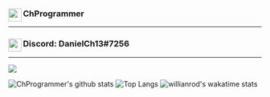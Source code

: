 ### <img align="left" width="26px" src="https://www.flaticon.com/svg/static/icons/svg/1488/1488581.svg" />ChProgrammer

---

### <img align="left" width="26px" src="https://www.net-aware.org.uk/siteassets/images-and-icons/application-icons/app-icons-discord.png?w=585&scale=down" />Discord: DanielCh13#7256

---

<img align="center" src="https://github-readme-stats.vercel.app/api?username=ChProgrammer&count_private=true&show_icons=true&theme=dark"/>

![ChProgrammer's github stats]()
![Top Langs](https://github-readme-stats.vercel.app/api/top-langs/?username=ChProgrammer&layout=compact&theme=dark)
![willianrod's wakatime stats](https://github-readme-stats.vercel.app/api/wakatime?username=ChProgrammer&theme=dark)
